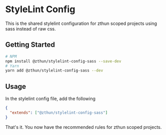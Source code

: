 # StyleLint Config

This is the shared stylelint configuration for zthun scoped projects using sass instead of raw css.

## Getting Started

```sh
# NPM
npm install @zthun/stylelint-config-sass --save-dev
# Yarn
yarn add @zthun/stylelint-config-sass --dev
```

## Usage

In the stylelint config file, add the following

```json
{
  "extends": ["@zthun/stylelint-config-sass"]
}
```

That's it. You now have the recommended rules for zthun scoped projects.
